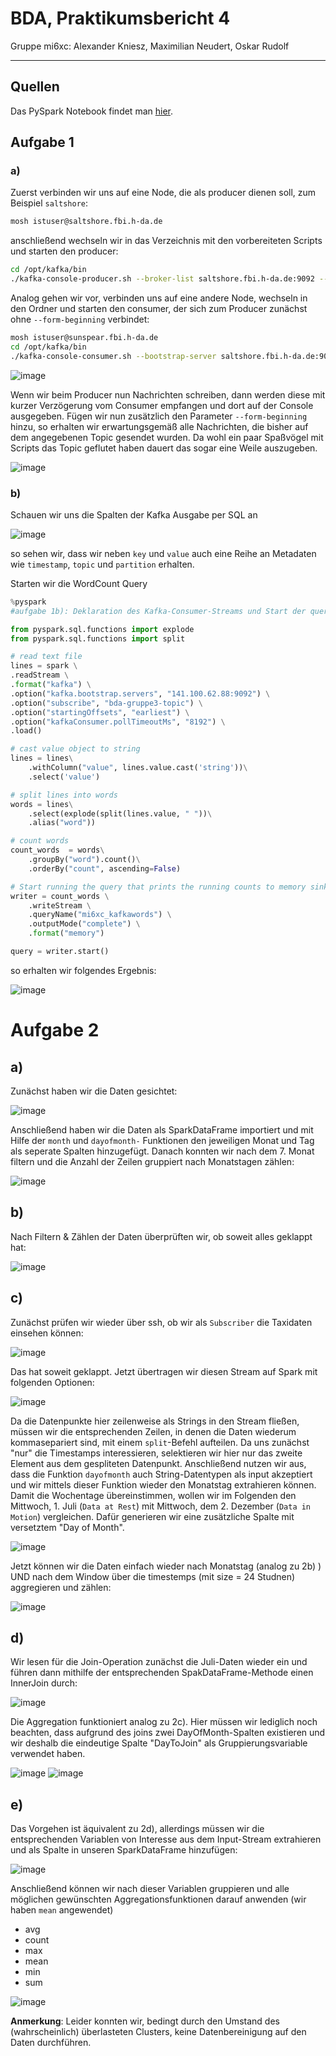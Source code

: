 # BDA, Praktikumsbericht 4

Gruppe mi6xc: Alexander Kniesz, Maximilian Neudert, Oskar Rudolf

---

<script type="text/javascript" src="http://cdn.mathjax.org/mathjax/latest/MathJax.js?config=TeX-AMS-MML_HTMLorMML"></script>
<script type="text/x-mathjax-config">
    MathJax.Hub.Config({ tex2jax: {inlineMath: [['$', '$']]}, messageStyle: "none" });
</script>

## Quellen

Das PySpark Notebook findet man [hier](https://141.100.62.89:7070/#/notebook/2EFFKHFN5).

## Aufgabe 1

### a)

Zuerst verbinden wir uns auf eine Node, die als producer dienen soll, zum Beispiel `saltshore`:

```bash
mosh istuser@saltshore.fbi.h-da.de
```

anschließend wechseln wir in das Verzeichnis mit den vorbereiteten Scripts und starten den producer:

```bash
cd /opt/kafka/bin
./kafka-console-producer.sh --broker-list saltshore.fbi.h-da.de:9092 --topic bda-gruppe3-topic
```

Analog gehen wir vor, verbinden uns auf eine andere Node, wechseln in den Ordner und starten den consumer, der sich zum Producer zunächst ohne `--form-beginning` verbindet:

```bash
mosh istuser@sunspear.fbi.h-da.de
cd /opt/kafka/bin
./kafka-console-consumer.sh --bootstrap-server saltshore.fbi.h-da.de:9092 --topic bda-gruppe3-topic
```

![image](res/fig1-00.png)

Wenn wir beim Producer nun Nachrichten schreiben, dann werden diese mit kurzer Verzögerung vom Consumer empfangen und dort auf der Console ausgegeben.
Fügen wir nun zusätzlich den Parameter `--form-beginning` hinzu, so erhalten wir erwartungsgemäß alle Nachrichten, die bisher auf dem angegebenen Topic gesendet wurden.
Da wohl ein paar Spaßvögel mit Scripts das Topic geflutet haben dauert das sogar eine Weile auszugeben.

![image](res/fig1-01.png)

### b)

Schauen wir uns die Spalten der Kafka Ausgabe per SQL an

![image](res/fig1-03.png)

so sehen wir, dass wir neben `key` und `value` auch eine Reihe an Metadaten wie `timestamp`, `topic` und `partition` erhalten.

<div style="page-break-after: always;"></div>

Starten wir die WordCount Query

```python
%pyspark
#aufgabe 1b): Deklaration des Kafka-Consumer-Streams und Start der query

from pyspark.sql.functions import explode
from pyspark.sql.functions import split

# read text file
lines = spark \
.readStream \
.format("kafka") \
.option("kafka.bootstrap.servers", "141.100.62.88:9092") \
.option("subscribe", "bda-gruppe3-topic") \
.option("startingOffsets", "earliest") \
.option("kafkaConsumer.pollTimeoutMs", "8192") \
.load()

# cast value object to string
lines = lines\
    .withColumn("value", lines.value.cast('string'))\
    .select('value')

# split lines into words
words = lines\
    .select(explode(split(lines.value, " "))\
    .alias("word"))

# count words
count_words  = words\
    .groupBy("word").count()\
    .orderBy("count", ascending=False)

# Start running the query that prints the running counts to memory sink
writer = count_words \
    .writeStream \
    .queryName("mi6xc_kafkawords") \
    .outputMode("complete") \
    .format("memory")

query = writer.start()
```

<div style="page-break-after: always;"></div>

so erhalten wir folgendes Ergebnis:

![image](res/fig1-02.png)

# Aufgabe 2

## a)

Zunächst haben wir die Daten gesichtet:

![image](res/fig1_2_a.png)

Anschließend haben wir die Daten als SparkDataFrame importiert und mit Hilfe der `month` und `dayofmonth-` Funktionen den jeweiligen Monat und Tag als seperate Spalten hinzugefügt. Danach konnten wir nach dem 7. Monat filtern und die Anzahl der Zeilen gruppiert nach Monatstagen zählen:

![image](res/fig2_2_a.png)

## b)

Nach Filtern & Zählen der Daten überprüften wir, ob soweit alles geklappt hat:

![image](res/fig1_2_b.png)

## c)

Zunächst prüfen wir wieder über ssh, ob wir als `Subscriber` die Taxidaten einsehen können:

![image](res/fig1_2_c.png)

Das hat soweit geklappt. Jetzt übertragen wir diesen Stream auf Spark mit folgenden Optionen:

![image](res/fig3_2_c.png)

Da die Datenpunkte hier zeilenweise als Strings in den Stream fließen, müssen wir die entsprechenden Zeilen, in denen die Daten wiederum kommasepariert sind, mit einem `split`-Befehl aufteilen. Da uns zunächst "nur" die Timestamps interessieren, selektieren wir hier nur das zweite Element aus dem gespliteten Datenpunkt. Anschließend nutzen wir aus, dass die Funktion `dayofmonth` auch String-Datentypen als input akzeptiert und wir mittels dieser Funktion wieder den Monatstag extrahieren können.  Damit die Wochentage übereinstimmen, wollen wir im Folgenden den Mittwoch, 1. Juli (`Data at Rest`) mit Mittwoch, dem 2. Dezember (`Data in Motion`) vergleichen. Dafür generieren wir eine zusätzliche Spalte mit versetztem "Day of Month". 

![image](res/fig4_2_c.png)

Jetzt können wir die Daten einfach wieder nach Monatstag (analog zu 2b) ) UND nach dem Window über die timestemps (mit size = 24 Studnen) aggregieren und zählen:

![image](res/fig5_2_c.png)

## d)

Wir lesen für die Join-Operation zunächst die Juli-Daten wieder ein und führen dann mithilfe der entsprechenden SpakDataFrame-Methode einen InnerJoin durch:

![image](res/fig1_2_d.png)

Die Aggregation funktioniert analog zu 2c). Hier müssen wir lediglich noch beachten, dass aufgrund des joins zwei DayOfMonth-Spalten existieren und wir deshalb die eindeutige Spalte "DayToJoin" als Gruppierungsvariable verwendet haben.

![image](res/fig3_2_d.png)
![image](res/fig2_2_d.png)

## e)

Das Vorgehen ist äquivalent zu 2d), allerdings müssen wir die entsprechenden Variablen von Interesse aus dem Input-Stream extrahieren und als Spalte in unseren SparkDataFrame hinzufügen:

![image](res/fig1_2_e.png)

Anschließend können wir nach dieser Variablen gruppieren und alle möglichen gewünschten Aggregationsfunktionen darauf anwenden (wir haben `mean` angewendet)

- avg
- count
- max
- mean
- min
- sum

![image](res/fig2_2_e.png)

**Anmerkung**: Leider konnten wir, bedingt durch den Umstand des (wahrscheinlich) überlasteten Clusters, keine Datenbereinigung auf den Daten durchführen.
